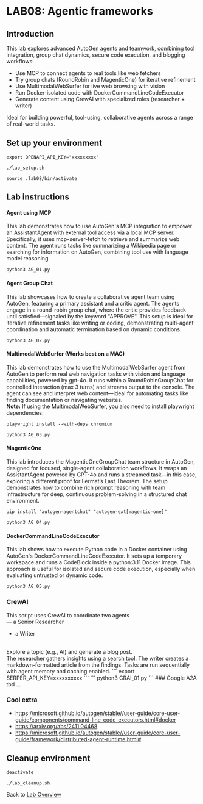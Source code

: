 # LAB08: Agentic frameworks
## Introduction
This lab explores advanced AutoGen agents and teamwork, combining tool integration, group chat dynamics, secure code execution, and blogging workflows:
- Use MCP to connect agents to real tools like web fetchers
- Try group chats (RoundRobin and MagenticOne) for iterative refinement
- Use MultimodalWebSurfer for live web browsing with vision
- Run Docker-isolated code with DockerCommandLineCodeExecutor
- Generate content using CrewAI with specialized roles (researcher + writer)

Ideal for building powerful, tool-using, collaborative agents across a range of real-world tasks.
## Set up your environment
```
export OPENAPI_API_KEY="xxxxxxxxx"
```
```
./lab_setup.sh
```
```
source .lab08/bin/activate
```
## Lab instructions
#### Agent using MCP
This lab demonstrates how to use AutoGen's MCP integration to empower an AssistantAgent with external tool access via a local MCP server. Specifically, it uses mcp-server-fetch to retrieve and summarize web content. The agent runs tasks like summarizing a Wikipedia page or searching for information on AutoGen, combining tool use with language model reasoning.
```
python3 AG_01.py
```
#### Agent Group Chat
This lab showcases how to create a collaborative agent team using AutoGen, featuring a primary assistant and a critic agent. The agents engage in a round-robin group chat, where the critic provides feedback until satisfied—signaled by the keyword "APPROVE". This setup is ideal for iterative refinement tasks like writing or coding, demonstrating multi-agent coordination and automatic termination based on dynamic conditions.
```
python3 AG_02.py
```
#### MultimodalWebSurfer (Works best on a MAC)
This lab demonstrates how to use the MultimodalWebSurfer agent from AutoGen to perform real web navigation tasks with vision and language capabilities, powered by gpt-4o. It runs within a RoundRobinGroupChat for controlled interaction (max 3 turns) and streams output to the console. The agent can see and interpret web content—ideal for automating tasks like finding documentation or navigating websites.<br>
**Note:** If using the MultimodalWebSurfer, you also need to install playwright dependencies:
```
playwright install --with-deps chromium
```
```
python3 AG_03.py
```
#### MagenticOne
This lab introduces the MagenticOneGroupChat team structure in AutoGen, designed for focused, single-agent collaboration workflows. It wraps an AssistantAgent powered by GPT-4o and runs a streamed task—in this case, exploring a different proof for Fermat’s Last Theorem. The setup demonstrates how to combine rich prompt reasoning with team infrastructure for deep, continuous problem-solving in a structured chat environment.
```
pip install "autogen-agentchat" "autogen-ext[magentic-one]"
```
```
python3 AG_04.py
```
#### DockerCommandLineCodeExecutor
This lab shows how to execute Python code in a Docker container using AutoGen's DockerCommandLineCodeExecutor. It sets up a temporary workspace and runs a CodeBlock inside a python:3.11 Docker image. This approach is useful for isolated and secure code execution, especially when evaluating untrusted or dynamic code.
```
python3 AG_05.py

```
### CrewAI
This script uses CrewAI to coordinate two agents <br>
— a Senior Researcher
- a Writer
<br>
Explore a topic (e.g., AI) and generate a blog post. <br>
The researcher gathers insights using a search tool. The writer creates a markdown-formatted article from the findings. Tasks are run sequentially with agent memory and caching enabled.
```
export SERPER_API_KEY=xxxxxxxxxx
```
```
python3 CRAI_01.py
```
### Google A2A
tbd ...

### Cool extra
- https://microsoft.github.io/autogen/stable//user-guide/core-user-guide/components/command-line-code-executors.html#docker
- https://arxiv.org/abs/2411.04468
- https://microsoft.github.io/autogen/stable//user-guide/core-user-guide/framework/distributed-agent-runtime.html#

## Cleanup environment
```
deactivate
```
```
./lab_cleanup.sh
```
Back to [Lab Overview](https://github.com/kubiosec-agentic/agentic-labs/blob/master/README.md#-lab-overview)

